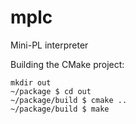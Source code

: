 # mplc
Mini-PL interpreter

Building the CMake project:
```
mkdir out
~/package $ cd out
~/package/build $ cmake ..
~/package/build $ make
```
